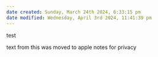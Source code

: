 ```yaml
---
date created: Sunday, March 24th 2024, 6:33:15 pm
date modified: Wednesday, April 3rd 2024, 11:41:39 pm
---
```


test

text from this was moved to apple notes for privacy